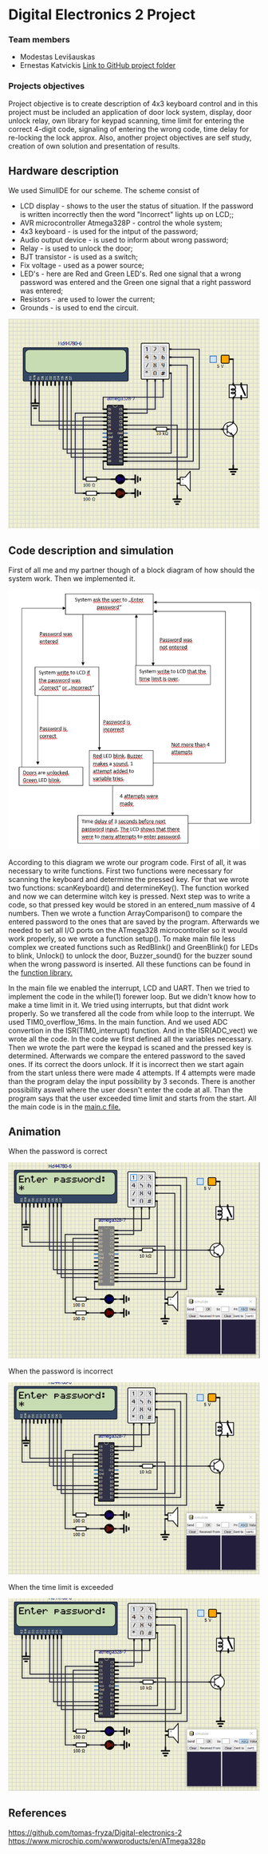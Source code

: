 # Digital Electronics 2 Project
### Team members

- Modestas Levišauskas
- Ernestas Katvickis [Link to GitHub project folder](https://github.com/ErnestasKatvickis/Digital-electronics-2/tree/master/Project)

### Projects objectives

Project objective is to create description of 4x3 keyboard control and in this project must be included an application of door lock system, display, door unlock relay, own library for keypad scanning, time limit for entering the correct 4-digit code, signaling of entering the wrong code, time delay for re-locking the lock approx. Also, another project objectives are self study, creation of own solution and presentation of results.

## Hardware description

We used SimulIDE for our scheme. The scheme consist of
- LCD display - shows to the user the status of situation. If the password is written incorrectly then the word "Incorrect" lights up on LCD;; 
- AVR microcontroller Atmega328P - control the whole system;
- 4x3 keyboard - is used for the intput of the password;
- Audio output device - is used to inform about wrong password;
- Relay - is used to unlock the door;
- BJT transistor - is used as a switch;
- Fix voltage - used as a power source;
- LED's - here are Red and Green LED's. Red one signal that a wrong password was entered and the Green one signal that a right password was entered;
- Resistors - are used to lower the current;
- Grounds - is used to end the circuit. 

![Scheme](https://github.com/ErnestasKatvickis/Digital-electronics-2/blob/master/Project/Scheme.png)

## Code description and simulation

First of all me and my partner though of a block diagram of how should the system work. Then we implemented it.

![Block_diagram](https://github.com/ErnestasKatvickis/Digital-electronics-2/blob/master/Project/Block_diagram.png)

According to this diagram we wrote our program code.
First of all, it was necessary to write functions. First two functions were necessary for scanning the keyboard and determine the pressed key. For that we wrote two functions: scanKeyboard() and determineKey(). The function worked and now we can determine witch key is pressed. Next step was to write a code, so that pressed key would be stored in an entered_num massive of 4 numbers. Then we wrote a function ArrayComparison() to compare the entered password to the ones that are saved by the program. Afterwards we needed to set all I/O ports on the ATmega328 microcontroller so it would work properly, so we wrote a function setup(). To make main file less complex we created functions such as RedBlink() and GreenBlink() for LEDs to blink, Unlock() to unlock the door, Buzzer_sound() for the buzzer sound when the wrong password is inserted. All these functions can be found in the [function library.](https://github.com/ErnestasKatvickis/Digital-electronics-2/blob/master/Project/Door_Lock/Door_Lock/function.c)

In the main file we enabled the interrupt, LCD and UART. Then we tried to implement the code in the while(1) forewer loop. But we didn't know how to make a time limit in it. We tried using interrupts, but that didnt work properly. So we transfered all the code from while loop to the interrupt. We used TIM0_overflow_16ms. In the main function. And we used ADC convertion in the ISR(TIM0_interrupt) function. And in the ISR(ADC_vect) we wrote all the code. In the code we first defined all the variables necessary. Then we wrote the part were the keypad is scaned and the pressed key is determined. Afterwards we compare the entered password to the saved ones. If its correct the doors unlock. If it is incorrect then we start again from the start unless there were made 4 attempts. If 4 attempts were made than the program delay the input possibility by 3 seconds. There is another possibility aswell where the user doesn't enter the code at all. Than the program says that the user exceeded time limit and starts from the start. All the main code is in the [main.c file.](https://github.com/ErnestasKatvickis/Digital-electronics-2/blob/master/Project/Door_Lock/Door_Lock/main.c)


## Animation

When the password is correct

![GIF](https://github.com/ErnestasKatvickis/Digital-electronics-2/blob/master/Project/GIF.gif)

When the password is incorrect

![GIF2](https://github.com/ErnestasKatvickis/Digital-electronics-2/blob/master/Project/GIF2.gif)

When the time limit is exceeded

![GIF3](https://github.com/ErnestasKatvickis/Digital-electronics-2/blob/master/Project/GIF3.gif)

## References

https://github.com/tomas-fryza/Digital-electronics-2
https://www.microchip.com/wwwproducts/en/ATmega328p
